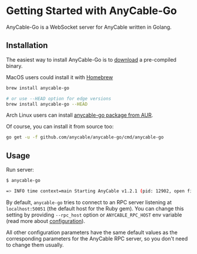 # Getting Started with AnyCable-Go

AnyCable-Go is a WebSocket server for AnyCable written in Golang.

## Installation

The easiest way to install AnyCable-Go is to [download](https://github.com/anycable/anycable-go/releases) a pre-compiled binary.

MacOS users could install it with [Homebrew](https://brew.sh/)

```sh
brew install anycable-go

# or use --HEAD option for edge versions
brew install anycable-go --HEAD
```

Arch Linux users can install [anycable-go package from AUR](https://aur.archlinux.org/packages/anycable-go/).

Of course, you can install it from source too:

```sh
go get -u -f github.com/anycable/anycable-go/cmd/anycable-go
```

## Usage

Run server:

```sh
$ anycable-go

=> INFO time context=main Starting AnyCable v1.2.1 (pid: 12902, open files limit: 524288, gomaxprocs: 4)
```

By default, `anycable-go` tries to connect to an RPC server listening at `localhost:50051` (the default host for the Ruby gem). You can change this setting by providing `--rpc_host` option or `ANYCABLE_RPC_HOST` env variable (read more about [configuration](./configuration.md)).

All other configuration parameters have the same default values as the corresponding parameters for the AnyCable RPC server, so you don't need to change them usually.

